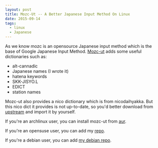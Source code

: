 ```yaml
---
layout: post
title: Mozc-Ut -- A Better Japanese Input Method On Linux
date: 2015-09-14
tags:
  - linux
  - Japanese
---
```

As we know mozc is an opensource Japanese input method which is the base of Google Japanese Input Method. [Mozc-ut](http://www.geocities.jp/ep3797/mozc_01.html) adds some useful dictionaries such as:

*  alt-cannadic
*  Japanese names (I wrote it)
*  hatena keywords
*  SKK-JISYO.L
*  EDICT
*  station names

Mozc-ut also provides a nico dictionary which is from nicodaihyakka. But this nico dict it provides is not up-to-date, so you'd better download from [upstream](http://tkido.com/blog/1019.html) and import it by yourself.

If you're an archlinux user, you can install mozc-ut from [aur](https://aur.archlinux.org/packages/fcitx-mozc-ut/).

If you're an opensuse user, you can add my [repo](http://download.opensuse.org/repositories/home:/amazingfate/).

If you're a debian user, you can add [my debian repo](https://blog.haguro.moe/2015/09/06/2015-09-06-my-debian-repo/).
